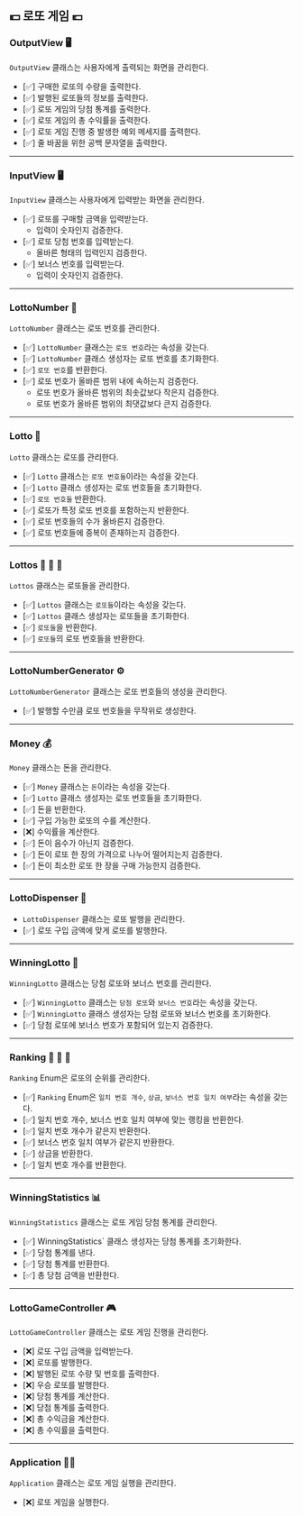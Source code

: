 ## 💵 로또 게임 💷

### OutputView 🖥️
`OutputView` 클래스는 사용자에게 출력되는 화면을 관리한다.
- [✅] 구매한 로또의 수량을 출력한다.
- [✅] 발행된 로또들의 정보를 출력한다.
- [✅] 로또 게임의 당첨 통계를 출력한다.
- [✅] 로또 게임의 총 수익률을 출력한다.
- [✅] 로또 게임 진행 중 발생한 예외 메세지를 출력한다.
- [✅] 줄 바꿈을 위한 공백 문자열을 출력한다.
***
### InputView 🖥️
`InputView` 클래스는 사용자에게 입력받는 화면을 관리한다.
- [✅] 로또를 구매할 금액을 입력받는다.
    - 입력이 숫자인지 검증한다.
- [✅] 로또 당첨 번호를 입력받는다.
    - 올바른 형태의 입력인지 검증한다.
- [✅] 보너스 번호를 입력받는다.
    - 입력이 숫자인지 검증한다.

***
### LottoNumber 🔢
`LottoNumber` 클래스는 로또 번호를 관리한다.
- [✅] `LottoNumber` 클래스는 `로또 번호`라는 속성을 갖는다.
- [✅] `LottoNumber` 클래스 생성자는 로또 번호를 초기화한다.
- [✅] `로또 번호`를 반환한다.
- [✅] 로또 번호가 올바른 범위 내에 속하는지 검증한다.
  - 로또 번호가 올바른 범위의 최솟값보다 작은지 검증한다.
  - 로또 번호가 올바른 범위의 최댓값보다 큰지 검증한다.
***
### Lotto 🎫
`Lotto` 클래스는 로또를 관리한다.
- [✅] `Lotto` 클래스는 `로또 번호들`이라는 속성을 갖는다.
- [✅] `Lotto` 클래스 생성자는 로또 번호들을 초기화한다.
- [✅] `로또 번호들` 반환한다.
- [✅] 로또가 특정 로또 번호를 포함하는지 반환한다.
- [✅] 로또 번호들의 수가 올바른지 검증한다.
- [✅] 로또 번호들에 중복이 존재하는지 검증한다.
***
### Lottos 🎫 🎫 🎫
`Lottos` 클래스는 로또들을 관리한다.
- [✅] `Lottos` 클래스는 `로또들`이라는 속성을 갖는다.
- [✅] `Lottos` 클래스 생성자는 로또들을 초기화한다.
- [✅] `로또들`을 반환한다.
- [✅] `로또들`의 로또 번호들을 반환한다.
***
### LottoNumberGenerator ⚙️
`LottoNumberGenerator` 클래스는 로또 번호들의 생성을 관리한다.
- [✅] 발행할 수만큼 로또 번호들을 무작위로 생성한다.
***
### Money 💰
`Money` 클래스는 돈을 관리한다.
- [✅] `Money` 클래스는 `돈`이라는 속성을 갖는다.
- [✅] `Lotto` 클래스 생성자는 로또 번호들을 초기화한다.
- [✅] 돈을 반환한다.
- [✅] 구입 가능한 로또의 수를 계산한다.
- [❌] 수익률을 계산한다.
- [✅] 돈이 음수가 아닌지 검증한다.
- [✅] 돈이 로또 한 장의 가격으로 나누어 떨어지는지 검증한다.
- [✅] 돈이 최소한 로또 한 장을 구매 가능한지 검증한다.
***
### LottoDispenser 🤖
- `LottoDispenser` 클래스는 로또 발행을 관리한다.
- [✅] 로또 구입 금액에 맞게 로또를 발행한다.
***
### WinningLotto 🎊
`WinningLotto` 클래스는 당첨 로또와 보너스 번호를 관리한다.
- [✅] `WinningLotto` 클래스는 `당첨 로또`와 `보너스 번호`라는 속성을 갖는다.
- [✅] `WinningLotto` 클래스 생성자는 당첨 로또와 보너스 번호를 초기화한다.
- [✅] 당첨 로또에 보너스 번호가 포함되어 있는지 검증한다.
***
### Ranking 🥇 🥈 🥉
`Ranking` Enum은 로또의 순위를 관리한다.
- [✅] `Ranking` Enum은 `일치 번호 개수`, `상금`, `보너스 번호 일치 여부`라는 속성을 갖는다.
- [✅] 일치 번호 개수, 보너스 번호 일치 여부에 맞는 랭킹을 반환한다.
- [✅] 일치 번호 개수가 같은지 반환한다.
- [✅] 보너스 번호 일치 여부가 같은지 반환한다.
- [✅] 상금을 반환한다.
- [✅] 일치 번호 개수를 반환한다.

***
### WinningStatistics 📊
`WinningStatistics` 클래스는 로또 게임 당첨 통계를 관리한다.
- [✅] WinningStatistics` 클래스 생성자는 당첨 통계를 초기화한다.
- [✅] 당첨 통계를 낸다.
- [✅] 당첨 통계를 반환한다.
- [✅] 총 당첨 금액을 반환한다.
***
### LottoGameController 🎮
`LottoGameController` 클래스는 로또 게임 진행을 관리한다.
- [❌] 로또 구입 금액을 입력받는다.
- [❌] 로또를 발행한다.
- [❌] 발행된 로또 수량 및 번호를 출력한다.
- [❌] 우승 로또를 발행한다.
- [❌] 당첨 통계를 계산한다.
- [❌] 당첨 통계를 출력한다.
- [❌] 총 수익금을 계산한다.
- [❌] 총 수익률을 출력한다.
***
### Application 🧑‍💻
`Application` 클래스는 로또 게임 실행을 관리한다.
- [❌] 로또 게임을 실행한다.

